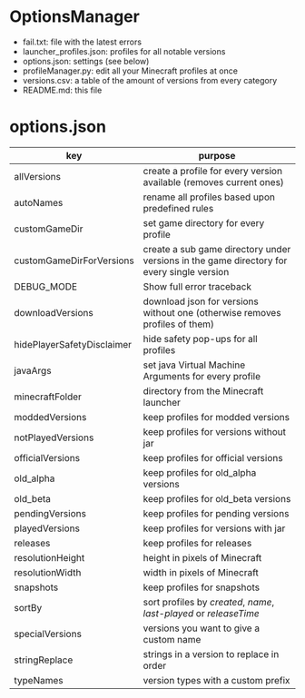 # OptionsManager
- fail.txt: file with the latest errors
- launcher_profiles.json: profiles for all notable versions
- options.json: settings (see below)
- profileManager.py: edit all your Minecraft profiles at once
- versions.csv: a table of the amount of versions from every category
- README.md: this file

# options.json
key | purpose
--- | ---
allVersions | create a profile for every version available (removes current ones)
autoNames | rename all profiles based upon predefined rules
customGameDir | set game directory for every profile
customGameDirForVersions | create a sub game directory under versions in the game directory for every single version
DEBUG_MODE | Show full error traceback
downloadVersions | download json for versions without one (otherwise removes profiles of them)
hidePlayerSafetyDisclaimer | hide safety pop-ups for all profiles
javaArgs | set java Virtual Machine Arguments for every profile
minecraftFolder | directory from the Minecraft launcher
moddedVersions | keep profiles for modded versions
notPlayedVersions | keep profiles for versions without jar
officialVersions | keep profiles for official versions
old_alpha | keep profiles for old_alpha versions
old_beta | keep profiles for old_beta versions
pendingVersions | keep profiles for pending versions
playedVersions | keep profiles for versions with jar
releases | keep profiles for releases
resolutionHeight | height in pixels of Minecraft
resolutionWidth | width in pixels of Minecraft
snapshots | keep profiles for snapshots
sortBy | sort profiles by *created*, *name*, *last-played* or *releaseTime*
specialVersions | versions you want to give a custom name
stringReplace | strings in a version to replace in order
typeNames | version types with a custom prefix